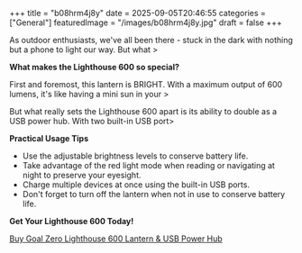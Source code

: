 +++
title = "b08hrm4j8y"
date = 2025-09-05T20:46:55
categories = ["General"]
featuredImage = "/images/b08hrm4j8y.jpg"
draft = false
+++

As outdoor enthusiasts, we've all been there - stuck in the dark with nothing but a phone to light our way. But what >

**What makes the Lighthouse 600 so special?**

First and foremost, this lantern is BRIGHT. With a maximum output of 600 lumens, it's like having a mini sun in your >

But what really sets the Lighthouse 600 apart is its ability to double as a USB power hub. With two built-in USB port>

**Practical Usage Tips**

* Use the adjustable brightness levels to conserve battery life.
* Take advantage of the red light mode when reading or navigating at night to preserve your eyesight.
* Charge multiple devices at once using the built-in USB ports.
* Don't forget to turn off the lantern when not in use to conserve battery life.

**Get Your Lighthouse 600 Today!**

[Buy Goal Zero Lighthouse 600 Lantern & USB Power Hub](https://www.amazon.com/dp/B08HRM4J8Y)

